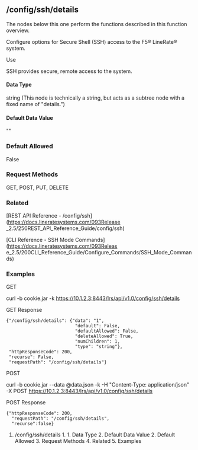 ## /config/ssh/details

The nodes below this one perform the functions described in this function
overview.

Configure options for Secure Shell (SSH) access to the F5® LineRate® system.

Use

SSH provides secure, remote access to the system.

#### Data Type

string (This node is technically a string, but acts as a subtree node with a
fixed name of "details.")

#### Default Data Value

""

### Default Allowed

False

### Request Methods

GET, POST, PUT, DELETE

### Related

[REST API Reference - /config/ssh](https://docs.lineratesystems.com/093Release
_2.5/250REST_API_Reference_Guide/config/ssh)

[CLI Reference - SSH Mode Commands](https://docs.lineratesystems.com/093Releas
e_2.5/200CLI_Reference_Guide/Configure_Commands/SSH_Mode_Commands)

### Examples

GET

curl -b cookie.jar -k https://10.1.2.3:8443/lrs/api/v1.0/config/ssh/details

GET Response

    
    {"/config/ssh/details": {"data": "1",
                              "default": False,
                              "defaultAllowed": False,
                              "deleteAllowed": True,
                              "numChildren": 1,
                              "type": "string"},
     "httpResponseCode": 200,
     "recurse": False,
     "requestPath": "/config/ssh/details"}
    

POST

curl -b cookie.jar --data @data.json -k -H "Content-Type: application/json" -X
POST https://10.1.2.3:8443/lrs/api/v1.0/config/ssh/details

POST Response

    
    {"httpResponseCode": 200,
      "requestPath": "/config/ssh/details",
      "recurse":false}

  1. /config/ssh/details
    1.       1. Data Type
      2. Default Data Value
    2. Default Allowed
    3. Request Methods
    4. Related
    5. Examples


